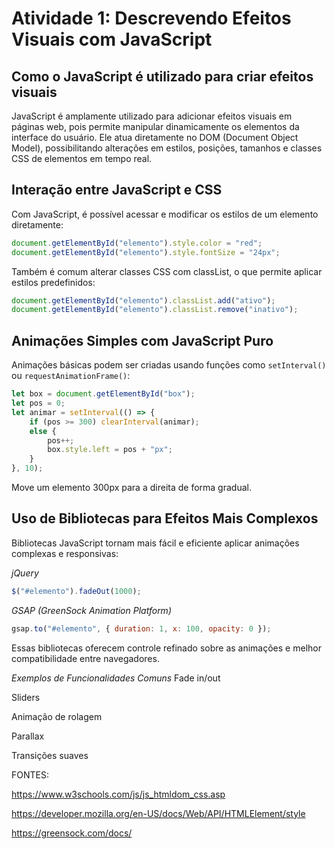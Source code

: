 # Atividade 1: Descrevendo Efeitos Visuais com JavaScript

## Como o JavaScript é utilizado para criar efeitos visuais

JavaScript é amplamente utilizado para adicionar efeitos visuais em páginas web, pois permite manipular dinamicamente os elementos da interface do usuário. Ele atua diretamente no DOM (Document Object Model), possibilitando alterações em estilos, posições, tamanhos e classes CSS de elementos em tempo real.

## Interação entre JavaScript e CSS

Com JavaScript, é possível acessar e modificar os estilos de um elemento diretamente:

```javascript
document.getElementById("elemento").style.color = "red";
document.getElementById("elemento").style.fontSize = "24px";
```
Também é comum alterar classes CSS com classList, o que permite aplicar estilos predefinidos:

```javascript
document.getElementById("elemento").classList.add("ativo");
document.getElementById("elemento").classList.remove("inativo");
```

## Animações Simples com JavaScript Puro

Animações básicas podem ser criadas usando funções como `setInterval()` ou `requestAnimationFrame()`:

````javascript
let box = document.getElementById("box");
let pos = 0;
let animar = setInterval(() => {
    if (pos >= 300) clearInterval(animar);
    else {
        pos++;
        box.style.left = pos + "px";
    }
}, 10);
````
Move um elemento 300px para a direita de forma gradual.

## Uso de Bibliotecas para Efeitos Mais Complexos

Bibliotecas JavaScript tornam mais fácil e eficiente aplicar animações complexas e responsivas:

*jQuery*

```javascript
$("#elemento").fadeOut(1000);
```
*GSAP (GreenSock Animation Platform)*

```javascript
gsap.to("#elemento", { duration: 1, x: 100, opacity: 0 });
```
Essas bibliotecas oferecem controle refinado sobre as animações e melhor compatibilidade entre navegadores.

*Exemplos de Funcionalidades Comuns*
Fade in/out

Sliders

Animação de rolagem

Parallax

Transições suaves

FONTES:

https://www.w3schools.com/js/js_htmldom_css.asp

https://developer.mozilla.org/en-US/docs/Web/API/HTMLElement/style

https://greensock.com/docs/

